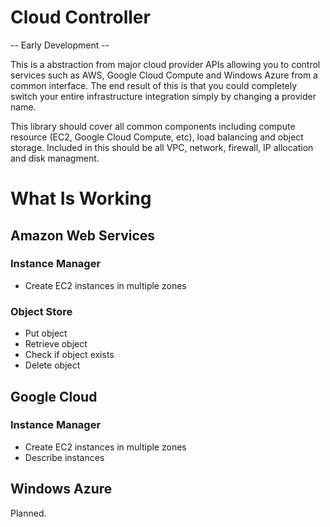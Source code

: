 Cloud Controller
================

-- Early Development --

This is a abstraction from major cloud provider APIs allowing you to control services such as AWS, Google Cloud Compute
and Windows Azure from a common interface. The end result of this is that you could completely switch your entire
infrastructure integration simply by changing a provider name.

This library should cover all common components including compute resource (EC2, Google Cloud Compute, etc), load
balancing and object storage. Included in this should be all VPC, network, firewall, IP allocation and disk managment.


What Is Working
===============

Amazon Web Services
-------------------

### Instance Manager
* Create EC2 instances in multiple zones

### Object Store
* Put object
* Retrieve object
* Check if object exists
* Delete object


Google Cloud
------------

### Instance Manager
* Create EC2 instances in multiple zones
* Describe instances

Windows Azure
-------------

Planned.

